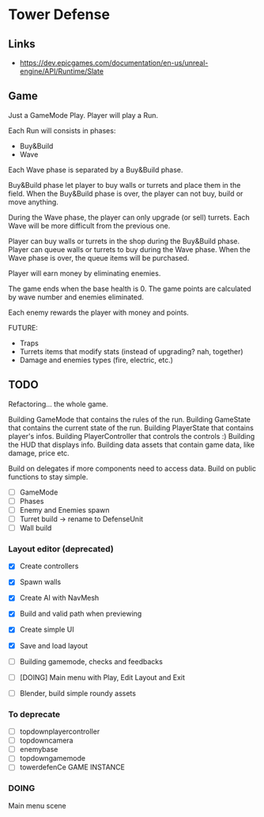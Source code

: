 # Tower Defense

## Links

- https://dev.epicgames.com/documentation/en-us/unreal-engine/API/Runtime/Slate

## Game

Just a GameMode Play. Player will play a Run.

Each Run will consists in phases:
- Buy&Build
- Wave

Each Wave phase is separated by a Buy&Build phase.

Buy&Build phase let player to buy walls or turrets and place them in the field.
When the Buy&Build phase is over, the player can not buy, build or move anything.

During the Wave phase, the player can only upgrade (or sell) turrets.
Each Wave will be more difficult from the previous one.

Player can buy walls or turrets in the shop during the Buy&Build phase.
Player can queue walls or turrets to buy during the Wave phase. When the Wave phase is over, the queue items will be purchased.

Player will earn money by eliminating enemies.

The game ends when the base health is 0.
The game points are calculated by wave number and enemies eliminated.

Each enemy rewards the player with money and points.

FUTURE:
- Traps
- Turrets items that modify stats (instead of upgrading? nah, together)
- Damage and enemies types (fire, electric, etc.)

## TODO

Refactoring... the whole game. 

Building GameMode that contains the rules of the run.
Building GameState that contains the current state of the run.
Building PlayerState that contains player's infos.
Building PlayerController that controls the controls :)
Building the HUD that displays info.
Building data assets that contain game data, like damage, price etc.

Build on delegates if more components need to access data.
Build on public functions to stay simple.

- [ ] GameMode
- [ ] Phases
- [ ] Enemy and Enemies spawn
- [ ] Turret build -> rename to DefenseUnit
- [ ] Wall build

### Layout editor (deprecated)

- [x] Create controllers
- [x] Spawn walls
- [x] Create AI with NavMesh
- [x] Build and valid path when previewing
- [x] Create simple UI
- [x] Save and load layout
- [ ] Building gamemode, checks and feedbacks
- [ ] [DOING] Main menu with Play, Edit Layout and Exit
- [ ] Blender, build simple roundy assets



### To deprecate

- [ ] topdownplayercontroller
- [ ] topdowncamera
- [ ] enemybase
- [ ] topdowngamemode
- [ ] towerdefenCe GAME INSTANCE

### DOING

Main menu scene